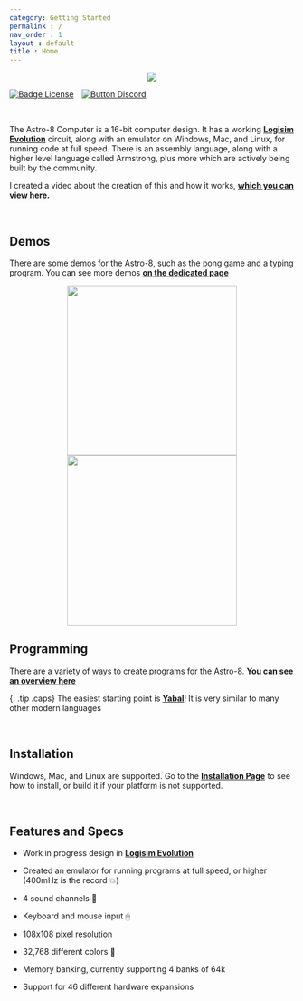 ```yaml
---
category: Getting Started
permalink : /
nav_order : 1
layout : default
title : Home
---
```


<div align = center>
<img src="https://github.com/sam-astro/Astro8-Computer/blob/Documentation/images/Astro8-Docs-Logo-Small.png?raw=true"/>
</div>


[![Badge License]][License]   [![Button Discord]][Discord Server]


<br>

The Astro-8 Computer is a 16-bit computer design. It has a working **[Logisim Evolution]** circuit, along with an emulator on Windows, Mac, and Linux, for running code at full speed. There is an assembly language, along with a higher level language called Armstrong, plus more which are actively being built by the community.

I created a video about the creation of this and how it works, [**which you can view here.**](https://www.youtube.com/watch?v=Zt0JfmV7CyI)

<br>

## Demos
There are some demos for the Astro-8, such as the pong game and a typing program. You can see more demos [**on the dedicated page**](https://sam-astro.github.io/Astro8-Computer/docs/Demos.html)

<div align="center">
<img style="width:300px" src="https://raw.githubusercontent.com/sam-astro/Astro8-Computer/main/images/perspectiveCube.gif"/>
<img style="width:300px" src="https://raw.githubusercontent.com/sam-astro/Astro8-Computer/main/images/raytracer.gif"/>
</div>


## Programming
There are a variety of ways to create programs for the Astro-8. [**You can see an overview here**](https://sam-astro.github.io/Astro8-Computer/docs/Programming/README.html)

{: .tip .caps}
The easiest starting point is [**Yabal**](https://sam-astro.github.io/Astro8-Computer/docs/Programming/README.html#yabal)! It is very similar to many other modern languages

<br>

## Installation
Windows, Mac, and Linux are supported. Go to the **[Installation Page]** to see how to install, or build it if your platform is not supported.

<br>


## Features and Specs

- Work in progress design in **[Logisim Evolution]**

- Created an emulator for running programs at full speed, or higher (400mHz is the record 💥)

- 4 sound channels 🎹

- Keyboard and mouse input 🖱

- 108x108 pixel resolution

- 32,768 different colors 🎨

- Memory banking, currently supporting 4 banks of 64k

- Support for 46 different hardware expansions

<br>


<!----------------------------------------------------------------------------->

[Logisim Evolution]: https://github.com/logisim-evolution/logisim-evolution
[Documentation]: https://sam-astro.github.io/Astro8-Computer/
[Video]: https://www.youtube.com/watch?v=Zt0JfmV7CyI
[Installation Page]: https://sam-astro.github.io/Astro8-Computer/docs/Installation.html

[License]: LICENSE
[Discord Server]: https://discord.gg/9p82dTEdkN


<!----------------------------------[ Badges ]--------------------------------->

[Badge License]: https://img.shields.io/github/license/sam-astro/Astro8-Computer

<!---------------------------------[ Buttons ]--------------------------------->

[Button Documentation]: https://img.shields.io/badge/Documentation-008FC7?style=flat-square&logoColor=white&logo=GitBook
[Button Video]: https://img.shields.io/badge/Video-c91111?style=flat-square&logoColor=white&logo=YouTube
[Button Discord]: https://img.shields.io/badge/Discord_Server-573f75.svg?style=social&logo=Discord
